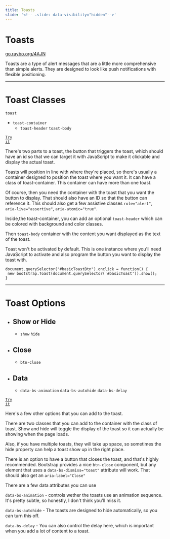 ```yaml
---
title: Toasts
slide: '<!-- .slide: data-visibility="hidden"-->'
---
```


<!-- .slide: data-state="layout-title" class="bg-dark"-->

# Toasts

<div class="slide-link"><a href="https://go.raybo.org/4AJN"><i class="fab fa-slideshare"></i> go.raybo.org/4AJN</a></div>

> >

Toasts are a type of alert messages that are a little more comprehensive than simple alerts. They are designed to look like push notifications with flexible positioning.

---

<!-- .slide: data-state="layout-code-list" -->

# Toast Classes

`toast`

- `toast-container`
  - `toast-header` `toast-body`

<a href="https://codepen.io/planetoftheweb/pen/vYgVBGb?editors=1000" target="_blank"><code class="code-royal">Try it</code></a>

> >

There's two parts to a toast, the button that triggers the toast, which should have an id so that we can target it with JavaScript to make it clickable and display the actual toast.

Toasts will position in line with where they're placed, so there's usually a container designed to position the toast where you want it. It can have a class of toast-container. This container can have more than one toast.

Of course, then you need the container with the toast that you want the button to display. That should also have an ID so that the button can reference it. This should also get a few assistive classes `role="alert"`, `aria-live="assertive"`, `aria-atomic="true"`.

Inside,the toast-container, you can add an optional `toast-header` which can be colored with background and color classes.

Then `toast-body` container with the content you want displayed as the text of the toast.

Toast won't be activated by default. This is one instance where you'll need JavaScript to activate and also program the button you want to display the toast with.

```
document.querySelector("#basicToastBtn").onclick = function() {
 new bootstrap.Toast(document.querySelector('#basicToast')).show();
}
```

---

<!-- .slide: data-state="layout-code-list" -->

# Toast Options

- ## Show or Hide

  - `show` `hide`

- ## Close

  - `btn-close`

- ## Data
  - `data-bs-animation` `data-bs-autohide` `data-bs-delay`

<a href="https://codepen.io/planetoftheweb/pen/xxgyGyy?editors=1000" target="_blank"><code class="code-royal">Try it</code></a>

> >

Here's a few other options that you can add to the toast.

There are two classes that you can add to the container with the class of toast. Show and hide will toggle the display of the toast so it can actually be showing when the page loads.

Also, if you have multiple toasts, they will take up space, so sometimes the hide property can help a toast show up in the right place.

There is an option to have a button that closes the toast, and that's highly recommended. Bootstrap provides a nice `btn-close` component, but any element that uses a `data-bs-dismiss="toast"` attribute will work. That should also get an `aria-label="Close"`

There are a few data attributes you can use

`data-bs-animation` - controls wether the toasts use an animation sequence. It's pretty subtle, so honestly, I don't think you'll miss it.

`data-bs-autohide` - The toasts are designed to hide automatically, so you can turn this off.

`data-bs-delay` - You can also control the delay here, which is important when you add a lot of content to a toast.
